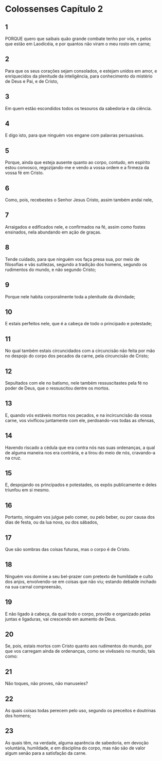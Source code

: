 # Colossenses Capítulo 2

## 1
PORQUE quero que saibais quão grande combate tenho por vós, e pelos que estão em Laodicéia, e por quantos não viram o meu rosto em carne;

## 2
Para que os seus corações sejam consolados, e estejam unidos em amor, e enriquecidos da plenitude da inteligência, para conhecimento do mistério de Deus e Pai, e de Cristo,

## 3
Em quem estão escondidos todos os tesouros da sabedoria e da ciência.

## 4
E digo isto, para que ninguém vos engane com palavras persuasivas.

## 5
Porque, ainda que esteja ausente quanto ao corpo, contudo, em espírito estou convosco, regozijando-me e vendo a vossa ordem e a firmeza da vossa fé em Cristo.

## 6
Como, pois, recebestes o Senhor Jesus Cristo, assim também andai nele,

## 7
Arraigados e edificados nele, e confirmados na fé, assim como fostes ensinados, nela abundando em ação de graças.

## 8
Tende cuidado, para que ninguém vos faça presa sua, por meio de filosofias e vãs sutilezas, segundo a tradição dos homens, segundo os rudimentos do mundo, e não segundo Cristo;

## 9
Porque nele habita corporalmente toda a plenitude da divindade;

## 10
E estais perfeitos nele, que é a cabeça de todo o principado e potestade;

## 11
No qual também estais circuncidados com a circuncisão não feita por mão no despojo do corpo dos pecados da carne, pela circuncisão de Cristo;

## 12
Sepultados com ele no batismo, nele também ressuscitastes pela fé no poder de Deus, que o ressuscitou dentre os mortos.

## 13
E, quando vós estáveis mortos nos pecados, e na incircuncisão da vossa carne, vos vivificou juntamente com ele, perdoando-vos todas as ofensas,

## 14
Havendo riscado a cédula que era contra nós nas suas ordenanças, a qual de alguma maneira nos era contrária, e a tirou do meio de nós, cravando-a na cruz.

## 15
E, despojando os principados e potestades, os expôs publicamente e deles triunfou em si mesmo.

## 16
Portanto, ninguém vos julgue pelo comer, ou pelo beber, ou por causa dos dias de festa, ou da lua nova, ou dos sábados,

## 17
Que são sombras das coisas futuras, mas o corpo é de Cristo.

## 18
Ninguém vos domine a seu bel-prazer com pretexto de humildade e culto dos anjos, envolvendo-se em coisas que não viu; estando debalde inchado na sua carnal compreensão,

## 19
E não ligado à cabeça, da qual todo o corpo, provido e organizado pelas juntas e ligaduras, vai crescendo em aumento de Deus.

## 20
Se, pois, estais mortos com Cristo quanto aos rudimentos do mundo, por que vos carregam ainda de ordenanças, como se vivêsseis no mundo, tais como:

## 21
Não toques, não proves, não manuseies?

## 22
As quais coisas todas perecem pelo uso, segundo os preceitos e doutrinas dos homens;

## 23
As quais têm, na verdade, alguma aparência de sabedoria, em devoção voluntária, humildade, e em disciplina do corpo, mas não são de valor algum senão para a satisfação da carne.

